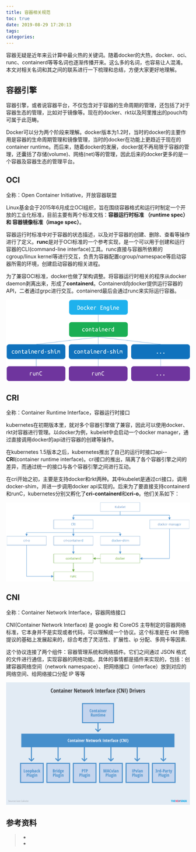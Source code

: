 ```yaml
---
title: 容器相关规范
toc: true
date: 2019-08-29 17:20:13
tags:
categories:
---
```


容器无疑是近年来云计算中最火热的关键词。随着docker的大热，docker、oci、runc、containerd等等名词也逐渐传播开来。这么多的名词，也容易让人混淆。本文对相关名词和其之间的联系进行一下梳理和总结，方便大家更好地理解。

## 容器引擎

容器引擎，或者说容器平台，不仅包含对于容器的生命周期的管理，还包括了对于容器生态的管理，比如对于镜像等。现在的docker、rkt以及阿里推出的pouch均可属于此范畴。

Docker可以分为两个阶段来理解。docker版本为1.2时，当时的docker的主要作用是容器的生命周期管理和镜像管理，当时的docker在功能上更趋近于现在的container
runtime。而后来，随着docker的发展，docker就不再局限于容器的管理，还囊括了存储(volume)、网络(net)等的管理，因此后来的docker更多的是一个容器及容器生态的管理平台。



## OCI

全称：Open Container Initiative，开放容器联盟

Linux基金会于2015年6月成立OCI组织，旨在围绕容器格式和运行时制定一个开放的工业化标准，目前主要有两个标准文档：**容器运行时标准 （runtime spec）和 容器镜像标准（image spec）**。

容器运行时标准中对于容器的状态描述，以及对于容器的创建、删除、查看等操作进行了定义。**runc**是对于OCI标准的一个参考实现，是一个可以用于创建和运行容器的CLI(command-line 
interface)工具。runc直接与容器所依赖的cgroup/linux kernel等进行交互，负责为容器配置cgroup/namespace等启动容器所需的环境，创建启动容器的相关进程。

为了兼容OCI标准，docker也做了架构调整。将容器运行时相关的程序从docker daemon剥离出来，形成了**containerd**。Containerd向docker提供运行容器的API，二者通过grpc进行交互。containerd最后会通过runc来实际运行容器。

![](容器相关规范/containerd.png)



## CRI

全称：Container Runtime Interface，容器运行时接口

kubernetes在初期版本里，就对多个容器引擎做了兼容，因此可以使用docker、rkt对容器进行管理。以docker为例，kubelet中会启动一个docker manager，通过直接调用docker的api进行容器的创建等操作。

在kubernetes 1.5版本之后，kubernetes推出了自己的运行时接口api--**CRI**(container runtime interface)。cri接口的推出，隔离了各个容器引擎之间的差异，而通过统一的接口与各个容器引擎之间进行互动。

在cri开始之初，主要是支持docker和rkt两种。其中kubelet是通过cri接口，调用docker-shim，并进一步调用docker api实现的。后来为了要直接支持containerd和runC，kubernetes分别又孵化了**cri-containerd**和**cri-o**。他们关系如下：

![](容器相关规范/cri.png)



## CNI

全称：Container Network Interface，容器网络接口



CNI(Container Network Interface) 是 google 和 CoreOS  主导制定的容器网络标准，它本身并不是实现或者代码，可以理解成一个协议。这个标准是在 rkt  网络提议的基础上发展起来的，综合考虑了灵活性、扩展性、ip 分配、多网卡等因素.

这个协议连接了两个组件：容器管理系统和网络插件。它们之间通过 JSON  格式的文件进行通信，实现容器的网络功能。具体的事情都是插件来实现的，包括：创建容器网络空间（network  namespace）、把网络接口（interface）放到对应的网络空间、给网络接口分配 IP 等等

![](容器相关规范/cni.png)



## 参考资料
> - []()
> - []()
